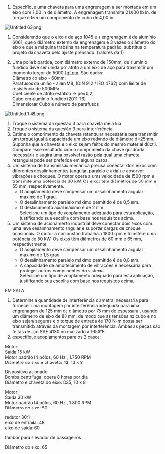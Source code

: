 1. Especifique uma chaveta para uma engrenagem a ser montada em um eixo com 2,00 in de diâmetro. A engrenagem transmite 21.000 lb in. de torque e tem um comprimento de cubo de 4,00 in.

![Untitled 63.png](attachments/Untitled%2063%201.png)

1. Considerando que o eixo é de aço 1045 e a engrenagem é de alumínio 6061, que o diâmetro externo da engrenagem é 3 vezes o diâmetro do eixo e que a máquina trabalha na temperatura padrão, substitua o projeto da chaveta pelo ajuste prensado. (valores da 1)

1. Uma polia bipartida, com diâmetro externo de 150mm, de alumínio fundido deve ser unida por atrito a um eixo de aço para transmitir um momento torçor de 5000 [kgf.cm](http://kgf.cm/). São dados:  
    Diâmetro do eixo - 60mm;  
    Parafusos da união - allen M8, (DIN 912 / ISO 4762) com limite de resistência de 500MPa  
    Coeficiente de atrito estático → µe=0,2;  
    Cubo em alumínio fundido (2011 T6)  
    Dimensionar Cubo e número de parafusos

![Untitled 1 48.png](attachments/Untitled%201%2048%201.png)

1. Troque o sistema da questão 3 para chaveta meia lua
2. Troque o sistema da questão 3 para interferência
3. Estime o comprimento da chaveta retangular necessária para transmitir um torque igual à capacidade um eixo redondo de diâmetro d=25mm. Suponha que a chaveta e o eixo sejam feitos do mesmo material dúctil. Compare esse resultado com o comprimento da chave quadrada necessária e sugira uma possível razão pela qual uma chaveta retangular pode ser preferida em alguns casos.
4. Um sistema de transmissão mecânica precisa conectar dois eixos com diferentes desalinhamentos (angular, paralelo e axial) e absorver vibrações e choques. O motor opera a uma velocidade de 1500 rpm e transmite uma potência de 30 kW. Os eixos têm diâmetros de 50 mm e 55 mm, respectivamente.  
    - O acoplamento deve compensar um desalinhamento angular máximo de 1 grau.  
    - O desalinhamento paralelo máximo permitido é de 0,5 mm.  
    - O deslocamento axial máximo é de 2 mm.  
    Selecione um tipo de acoplamento adequado para esta aplicação, justificando sua escolha com base nos requisitos acima.
5. Um sistema de acionamento industrial deve conectar dois eixos com uma leve desalinhamento angular e suportar cargas de choque ocasionais. O motor a combustão trabalha a 1800 rpm e transfere uma potência de 50 kW. Os eixos têm diâmetros de 60 mm e 65 mm, respectivamente.  
    - O acoplamento deve compensar um desalinhamento angular máximo de 1,5 grau.  
    - O desalinhamento paralelo máximo permitido é de 0,8 mm.  
    - A capacidade de amortecimento de vibrações é necessária para proteger outros componentes do sistema.  
    Selecione um tipo de acoplamento adequado para esta aplicação, justificando sua escolha com base nos requisitos acima.

EM SALA

1. Determine a quantidade de interferência diametral necessária para fornecer uma montagem por interferência adequada para uma engrenagem de 125 mm de diâmetro por 75 mm de espessura , usando um diâmetro de eixo de 80 mm, de modo que as tensões no cubo e no eixo sejam seguras e o torque de entrada de 170 N-m possa ser transmitido através da montagem por interferência. Ambas as peças são feitas de aço SAE 4130 normalizado a 1650°F.
2. especifique acoplamentos para os 2 casos:

Motor:  
Saída 15 kW  
Motor padrão (4 pólos, 60 Hz), 1.750 RPM  
Diâmetro do eixo e chaveta: 42, 12 x 8

Dispositivo acionado:  
Bomba centrífuga, opera 8 horas por dia  
Diâmetro e chaveta do eixo: D35, 10 x 8

Motor:  
Saída 30 kW  
Motor padrão (4 pólos, 60 Hz), 1.800 RPM  
Diâmetro do eixo: 50

redutor 30:1  
eixo de entrada: 48  
eixo de saída: 60

tambor para elevador de passageiros

Diâmetro do eixo: 65